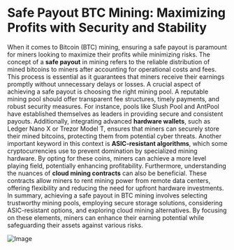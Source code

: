# Safe Payout BTC Mining: Maximizing Profits with Security and Stability
When it comes to Bitcoin (BTC) mining, ensuring a safe payout is paramount for miners looking to maximize their profits while minimizing risks. The concept of a **safe payout** in mining refers to the reliable distribution of mined bitcoins to miners after accounting for operational costs and fees. This process is essential as it guarantees that miners receive their earnings promptly without unnecessary delays or losses.
A crucial aspect of achieving a safe payout is choosing the right mining pool. A reputable mining pool should offer transparent fee structures, timely payments, and robust security measures. For instance, pools like Slush Pool and AntPool have established themselves as leaders in providing secure and consistent payouts. Additionally, integrating advanced **hardware wallets**, such as Ledger Nano X or Trezor Model T, ensures that miners can securely store their mined bitcoins, protecting them from potential cyber threats.
Another important keyword in this context is **ASIC-resistant algorithms**, which some cryptocurrencies use to prevent domination by specialized mining hardware. By opting for these coins, miners can achieve a more level playing field, potentially enhancing profitability. Furthermore, understanding the nuances of **cloud mining contracts** can also be beneficial. These contracts allow miners to rent mining power from remote data centers, offering flexibility and reducing the need for upfront hardware investments.
In summary, achieving a safe payout in BTC mining involves selecting trustworthy mining pools, employing secure storage solutions, considering ASIC-resistant options, and exploring cloud mining alternatives. By focusing on these elements, miners can enhance their earning potential while safeguarding their assets against various risks.


![Image](https://github.com/user-attachments/assets/d7419ec9-dc67-403f-bf28-8faea5f1f74f)